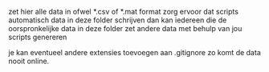 zet hier alle data in ofwel *.csv of *.mat format
zorg ervoor dat scripts automatisch data in deze folder schrijven
dan kan iedereen die de oorspronkelijke data in deze folder zet andere data met behulp van jou scripts genereren

je kan eventueel andere extensies toevoegen aan .gitignore
zo komt de data nooit online.